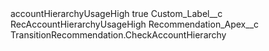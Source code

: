 <?xml version="1.0" encoding="UTF-8"?>
<CustomMetadata xmlns="http://soap.sforce.com/2006/04/metadata" xmlns:xsi="http://www.w3.org/2001/XMLSchema-instance" xmlns:xsd="http://www.w3.org/2001/XMLSchema">
    <label>accountHierarchyUsageHigh</label>
    <protected>true</protected>
    <values>
        <field>Custom_Label__c</field>
        <value xsi:type="xsd:string">RecAccountHierarchyUsageHigh</value>
    </values>
    <values>
        <field>Recommendation_Apex__c</field>
        <value xsi:type="xsd:string">TransitionRecommendation.CheckAccountHierarchy</value>
    </values>
</CustomMetadata>
